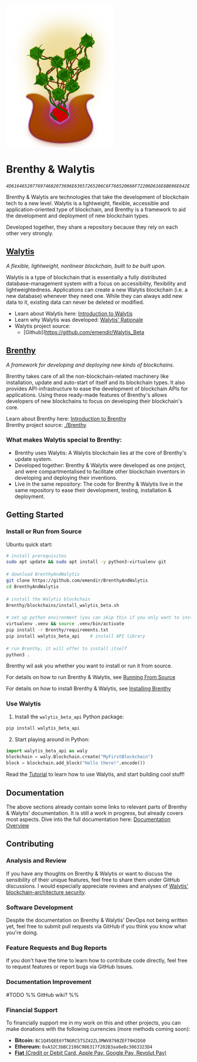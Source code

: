 ![](/Graphics/BrenthyIcon.png)

# Brenthy & Walytis

_`4D61646520776974682073696E63657265206C6F766520666F72206D616E6B696E642E`_

Brenthy & Walytis are technologies that take the development of blockchain tech to a new level.
Walytis is a lightweight, flexible, accessible and application-oriented type of blockchain, and Brenthy is a framework to aid the development and deployment of new blockchain types.

Developed together, they share a repository because they rely on each other very strongly.

## [Walytis](https://github.com/emendir/Walytis_Beta)

_A flexible, lightweight, nonlinear blockchain, built to be built upon._

Walytis is a type of blockchain that is essentially a fully distributed database-management system with a focus on accessibility, flexibility and lightweightedness.
Applications can create a new Walytis blockchain (i.e. a new database) whenever they need one.
While they can always add new data to it, existing data can never be deleted or modified.

- Learn about Walytis here: [Introduction to Walytis](https://github.com/emendir/Walytis_Beta/blob/master/docs/Meaning/IntroductionToWalytis.md)  
- Learn why Walytis was developed: [Walytis' Rationale](https://github.com/emendir/Walytis_Beta/blob/master/docs/Meaning/WalytisRationale.md)  
- Walytis project source:
    - [Github](https://github.com/emendir/Walytis_Beta

## [Brenthy](/Documentation/Brenthy/Meaning/IntroductionToBrenthy.md)

_A framework for developing and deploying new kinds of blockchains._

Brenthy takes care of all the non-blockchain-related machinery like installation, update and auto-start of itself and its blockchain types.
It also provides API-infrastructure to ease the development of blockchain APIs for applications.
Using these ready-made features of Brenthy's allows developers of new blockchains to focus on developing their blockchain's core.

Learn about Brenthy here: [Introduction to Brenthy](/Documentation/Brenthy/Meaning/IntroductionToBrenthy.md)  
Brenthy project source: [./Brenthy](/Brenthy/ReadMe.md)

### What makes Walytis special to Brenthy:

- Brenthy uses Walytis: A Walytis blockchain lies at the core of Brenthy's update system.
- Developed together: Brenthy & Walytis were developed as one project, and were compartmentalised to facilitate other blockchain inventors in developing and deploying their inventions.
- Live in the same repository: The code for Brenthy & Walytis live in the same repository to ease their development, testing, installation & deployment.

## Getting Started

### Install or Run from Source

Ubuntu quick start:

```sh
# install prerequisites
sudo apt update && sudo apt install -y python3-virtualenv git

# download BrenthyAndWalytis
git clone https://github.com/emendir/BrenthyAndWalytis
cd BrenthyAndWalytis

# install the Walytis blockchain
Brenthy/blockchains/install_walytis_beta.sh

# set up python environment (you can skip this if you only want to install)
virtualenv .venv && source .venv/bin/activate
pip install -r Brenthy/requirements.txt
pip install walytis_beta_api    # install API library

# run Brenthy, it will offer to install itself
python3 .
```

Brenthy wil ask you whether you want to install or run it from source.

For details on how to run Brenthy & Walytis, see [Running From Source](/Documentation/Brenthy/User/RunningFromSource.md)

For details on how to install Brenthy & Walytis, see [Installing Brenthy](/Documentation/Brenthy/User/InstallingBrenthy.md)

### Use Walytis

1. Install the `walytis_beta_api` Python package:

```sh
pip install walytis_beta_api
```

2. Start playing around in Python:

```python
import walytis_beta_api as waly
blockchain = waly.Blockchain.create("MyFirstBlockchain")
block = blockchain.add_block("Hello there!".encode())
```

Read the [Tutorial](https://github.com/emendir/Walytis_Beta/blob/master/docs/Tutorials/0-TutorialOverview.md) to learn how to use Walytis, and start building cool stuff!

## Documentation

The above sections already contain some links to relevant parts of Brenthy & Walytis' documentation.
It is still a work in progress, but already covers most aspects.
Dive into the full documentation here: [Documentation Overview](/Documentation/DocsOverview.md)

## Contributing

### Analysis and Review

If you have any thoughts on Brenthy & Walytis or want to discuss the sensibility of their unique features, feel free to share them under GitHub discussions.
I would especially appreciate reviews and analyses of [Walytis' blockchain-architecture security](https://github.com/emendir/Walytis_Beta/blob/master/docs/Technical/WalytisBlockchainSecurity.md).

### Software Development

Despite the documentation on Brenthy & Walytis' DevOps not being written yet, feel free to submit pull requests via GitHub if you think you know what you're doing.

### Feature Requests and Bug Reports

If you don't have the time to learn how to contribute code directly, feel free to request features or report bugs via GitHub Issues.

### Documentation Improvement

#TODO
%% GitHub wiki? %%

### Financial Support

To financially support me in my work on this and other projects, you can make donations with the following currencies (more methods coming soon):

- **Bitcoin:** `BC1Q45QEE6YTNGRC5TSZ42ZL3MWV8798ZEF70H2DG0`
- **Ethereum:** `0xA32C3bBC2106C986317f202B3aa8eBc3063323D4`
- [**Fiat** (Credit or Debit Card, Apple Pay, Google Pay, Revolut Pay)](https://checkout.revolut.com/pay/4e4d24de-26cf-4e7d-9e84-ede89ec67f32)


